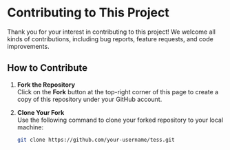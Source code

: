
# Contributing to This Project

Thank you for your interest in contributing to this project! We welcome all kinds of contributions, including bug reports, feature requests, and code improvements.

## How to Contribute

1. **Fork the Repository**  
   Click on the **Fork** button at the top-right corner of this page to create a copy of this repository under your GitHub account.

2. **Clone Your Fork**  
   Use the following command to clone your forked repository to your local machine:
   ```bash
   git clone https://github.com/your-username/tess.git
